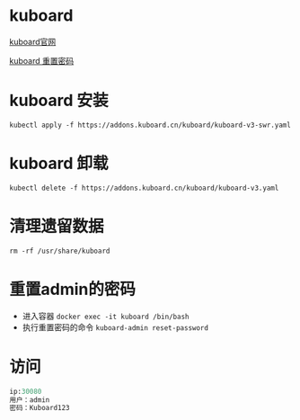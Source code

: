 # kuboard

[kuboard官网](https://kuboard.cn/install/v3/install-in-k8s.html#%E5%AE%89%E8%A3%85)

[kuboard 重置密码](https://kuboard.cn/install/v3/reset-password.html#%E9%87%8D%E7%BD%AE%E6%99%AE%E9%80%9A%E7%94%A8%E6%88%B7%E7%9A%84%E5%AF%86%E7%A0%81)

# kuboard 安装

`kubectl apply -f https://addons.kuboard.cn/kuboard/kuboard-v3-swr.yaml`

# kuboard 卸载

`kubectl delete -f https://addons.kuboard.cn/kuboard/kuboard-v3.yaml`

# 清理遗留数据

`rm -rf /usr/share/kuboard`

# 重置admin的密码

- 进入容器
`docker exec -it kuboard /bin/bash`
- 执行重置密码的命令
`kuboard-admin reset-password`

# 访问

```python
ip:30080
用户：admin
密码：Kuboard123
```
